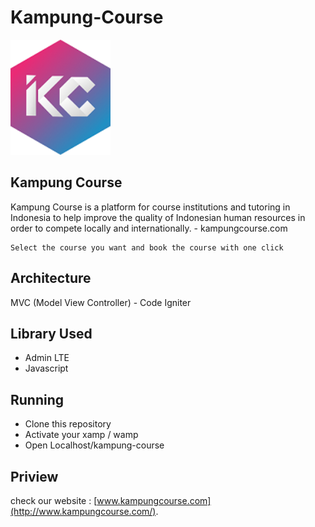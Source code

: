 # Kampung-Course
<img src="https://raw.githubusercontent.com/kahell/Kampung-Course/master/preview/Kampung%20Course%20Logo%202.png" width="160">

## Kampung Course 
Kampung Course is a platform for course institutions and tutoring in Indonesia to help improve the quality of Indonesian human resources in order to compete locally and internationally. - kampungcourse.com
```
Select the course you want and book the course with one click
```
## Architecture
MVC (Model View Controller) - Code Igniter

## Library Used
- Admin LTE
- Javascript

## Running
- Clone this repository
- Activate your xamp / wamp
- Open Localhost/kampung-course

## Priview
check our website : [www.kampungcourse.com](http://www.kampungcourse.com/).
